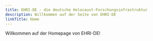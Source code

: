 ```yaml
---
title: EHRI-DE - die deutsche Holocaust-Forschungsinfrastruktur
description: Willkommen auf der Seite von EHRI-DE 
linkTitle: Home
---
```


Willkommen auf der Homepage von EHRI-DE! 
